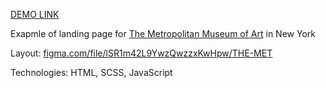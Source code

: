 [DEMO LINK](https://oleh-holovnykh.github.io/met-landing)

Exapmle of landing page for [The Metropolitan Museum of Art](https://www.google.com/maps/place/The+Metropolitan+Museum+of+Art/@40.7719617,-73.9664997,14.25z/data=!3m1!5s0x89c25896e10b5523:0x6c1168e355509b8b!4m5!3m4!1s0x89c25896f660c26f:0x3b2fa4f4b6c6a1fa!8m2!3d40.7794366!4d-73.963244?coh=164777&entry=tt) in New York

Layout: [figma.com/file/lSR1m42L9YwzQwzzxKwHpw/THE-MET](https://www.figma.com/file/lSR1m42L9YwzQwzzxKwHpw/THE-MET)

Technologies: HTML, SCSS, JavaScript
